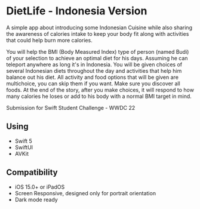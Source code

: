 #  DietLife - Indonesia Version

A simple app about introducing some Indonesian Cuisine while also sharing the awareness of calories intake to keep your body fit along with activities that could help burn more calories.

You will help the BMI (Body Measured Index) type of person (named Budi) of your selection to achieve an optimal diet for his days. Assuming he can teleport anywhere as long it's in Indonesia. You will be given choices of several Indonesian diets throughout the day and activities that help him balance out his diet. 
All activity and food options that will be given are multichoice, you can skip them if you want. Make sure you discover all foods.
At the end of the story, after you make choices, it will respond to how many calories he loses or add to his body with a normal BMI target in mind.
 

Submission for Swift Student Challenge - WWDC 22

## Using

- Swift 5
- SwiftUI
- AVKit

## Compatibility

- iOS 15.0+ or iPadOS
- Screen Responsive, designed only for portrait orientation
- Dark mode ready
